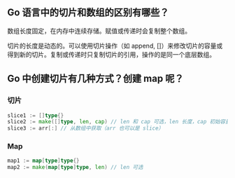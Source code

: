 ## Go 语言中的切片和数组的区别有哪些？

数组长度固定，在内存中连续存储。赋值或传递时会复制整个数组。

切片的长度是动态的。可以使用切片操作（如 append, []）来修改切片的容量或得到新的切片。复制或传递时只复制切片的引用，操作的是同一个底层数组。

## Go 中创建切片有几种方式？创建 map 呢？

### 切片

```go
slice1 := []type{}
slice2 := make([]type, len, cap) // len 和 cap 可选，len 长度，cap 初始容量（类似 C++ 中的 std::vector<>::reserve()），数据初始为 0
slice3 := arr[:] // 从数组中获取（arr 也可以是 slice）
```

### Map

```go
map1 := map[type]type{}
map2 := make(map[type]type, len) // len 可选
```
